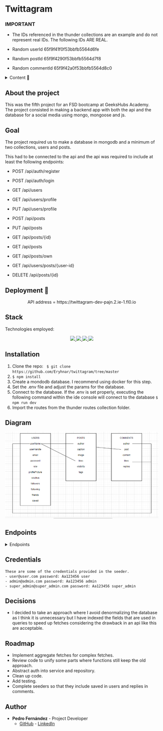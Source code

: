 # Twittagram

### IMPORTANT

- The IDs referenced in the thunder collections are an example and do not represent real IDs. The following IDs ARE REAL.

- Random userId 65f9f41f0f53bbfb5564d6fe 
- Random postId 65f9f4290f53bbfb5564d7f8
- Random commentId 65f9f42a0f53bbfb5564d8c0

<details>
  <summary>Content 📝</summary>
  <ol>
    <li><a href="#about-the-project">About the project</a></li>
    <li><a href="#goal">Goal</a></li>
    <li><a href="#deployment-🚀">Deployment</a></li>
    <li><a href="#stack">Stack</a></li>
    <li><a href="#local-installation">Installation</a></li>
    <li><a href="#diagram">Diagram</a></li>
    <li><a href="#endpoints">Endpoints</a></li>
    <li><a href="#decisions">Decisions</a></li>
    <li><a href="#roadmap">Roadmap</a></li>
    <li><a href="#author">Authort</a></li>
  </ol>
</details>

## About the project
This was the fifth project for an FSD bootcamp at GeeksHubs Academy. The project consisted in making a backend app with both the api and the database for a social media using mongo, mongoose and js.    

## Goal
The project required us to make a database in mongodb and a minimum of two collections, users and posts. 

This had to be connected to the api and the api was required to include at least the following endpoints: 

- POST /api/auth/register 
- POST /api/auth/login

- GET /api/users
- GET /api/users/profile
- PUT /api/users/profile

- POST /api/posts
- PUT /api/posts
- GET /api/posts/{id}
- GET /api/posts
- GET /api/posts/own
- GET /api/users/posts/{user-id}
- DELETE /api/posts/{id}

## Deployment 🚀
<div align="center">
    API address = https://twittagram-dev-pajn.2.ie-1.fl0.io
</div>

## Stack
Technologies employed:
<div align="center">
<a href="https://www.mongodb.com/">
    <img src= "https://img.shields.io/badge/MongoDB-4EA94B?style=for-the-badge&logo=mongodb&logoColor=white"/>
</a>
<a href="https://www.expressjs.com/">
    <img src= "https://img.shields.io/badge/express.js-%23404d59.svg?style=for-the-badge&logo=express&logoColor=%2361DAFB"/>
</a>
<a href="https://nodejs.org/es/">
    <img src= "https://img.shields.io/badge/node.js-026E00?style=for-the-badge&logo=node.js&logoColor=white"/>
</a>
<a href="https://developer.mozilla.org/es/docs/Web/JavaScript">
    <img src= "https://img.shields.io/badge/JavaScript-F7DF1E?style=for-the-badge&logo=javascript&logoColor=black"/>
</a>
 </div>


## Installation
1. Clone the repo: ` $ git clone https://github.com/Eryhnar/twittagram/tree/master`
2. ` $ npm install `
3. Create a mondodb database. I recommend using docker for this step.
4. Set the .env file and adjust the params for the database.
5. Connect to the database. If the .env is set properly, executing the following command within the ide console will connect to the database ``` $ npm run dev ```
6. Import the routes from the thunder routes collection folder.

## Diagram
!['imagen-db'](./img/dbDiagram.PNG)

## Endpoints
<details>
<summary>Endpoints</summary>
    
    
### Register

**Endpoint:** `/api/auth/register`

**Method:** `POST`

**Description:** This endpoint allows a user to register.

**Headers:**

- none

**Request Body:**

- `userName`: Any combination of numbers and letters between 3-20 chars. Can include . _ - in any position past the first one. It will remove spaces and will turn to lowercase but accepts both in entry.
- `email`: something@something.domain
- `password`: minimum one capital letter, one lowercase and a number. Length 8-14. Accepts . - _

**Responses:**

- `201 OK`
- `400 Bad Request`
- `500 Internal Server Error`

**Example Request:**

```json
{
    "userName": "michael", 
    "email": "michael@michael.com", 
    "password": "princess"
}
```
**Example Response:** 
```json
{
    "success": true,
    "message": "User registered successfully"
}
```
### Log in

**Endpoint:** `/api/auth/login`

**Method:** `POST`

**Description:** This endpoint allows a user to log in.

**Headers:**

- none

**Request Body:**

- `email`: something@something.domain
- `password`: minimum one capital letter, one lowercase and a number. Length 8-14. Accepts . - _

**Responses:**

- `200 OK`
- `400 Bad Request`
- `404 Not Found`
- `500 Internal Server Error`

**Example Request:**

```json
{
    "email": "michael@michael.com", 
    "password": "princess"
}
```
**Example Response:** 
```json
{
    "success": true,
    "message": "User  successfully"
}
```
### Get Users

**Endpoint:** `/api/users/`

**Method:** `GET`

**Description:** This endpoint a super admin to recover all users.

**Headers:**

- token

**Request Body:**

- none

**Responses:**

- `200 OK`
- `400 Bad Request`
- `500 Internal Server Error`

**Optional Queries:**

- page
- userName
- userHandle
- email
- role
- isActive

**Example Response:** 
```json
{
    "success": true,
    "message": "Users retrieved successfully "
}
```

### Get User Profile

**Endpoint:** `/api/users/profile`

**Method:** `GET`

**Description:** This endpoint allows a user to retrieve their profile information.

**Headers:**

- `Authorization`: Bearer token for authenticating the user. This should be included in all requests to this endpoint.

**Example Headers:**

```json
{
    "Authorization": "Bearer your_token_here"
}
```

**Responses:**

- `200 OK: The profile information was successfully retrieved. Returns the user's profile data.`
- `401 Unauthorized: The user is not authenticated. Returns an error message.`
- `500 Internal Server Error: An error occurred on the server while trying to retrieve the profile information. Returns an error message.`

**Example Response:**
``` js
{
    "success": true,
    "message": "User profile retrieved successfully",
    "data": user
}
```

### Update User Profile

**Endpoint:** `/api/users/profile`

**Method:** `PUT`

**Description:** This endpoint allows users to update their profile information.

**Headers:**

- `Authorization`: Bearer token for user authentication. This token must be included in the headers of the request.

**Example Headers:**

```json
{
    "Authorization": "Bearer your_token_here"
}
```

**Request Body:**

- `userName` (string, optional): New username.
- `email` (string, optional): New email address.
- `bio` (string, optional): New biography.
- `profilePicture` (string, optional): URL of the new profile picture.

**Example Request Body:**
```json
{
    "userName": "new_username",
    "email": "new_email@example.com",
    "bio": "New biography",
    "profilePicture": "https://example.com/new_profile_picture.jpg"
}
```
**Responses:**

- `200 OK:` The profile was successfully updated. Returns the updated user profile data.
- `400 Bad Request:` The request body is invalid or missing required fields. Returns an error message detailing the issue.
- `401 Unauthorized:` The user is not authenticated. Returns an error message.
- `500 Internal Server Error:` An error occurred on the server while trying to update the profile. Returns an error message.

### Update User Password

**Endpoint:** `/api/users/profile/password`

**Method:** `PUT`

**Description:** This endpoint allows a user to update their password.

**Headers:**

- `Authorization`: Bearer token for authenticating the user. This should be included in all requests to this endpoint.

**Example Headers:**

```json
{
    "Authorization": "Bearer your_token_here"
}
```
**Request Body:**

- `oldPassword:` The user's current password.
- `newPassword:` The user's new password.
- `newPasswordRepeat:` Confirmation of the user's new password.

**Responses:**

- `200 OK:` The password was successfully updated. Returns a success message.
- `400 Bad Request:` The new passwords do not match, the old password is incorrect, or the password does not meet the required criteria. Returns an error message.
- `401 Unauthorized:` The user is not authenticated or the old password is incorrect. Returns an error message.
- `500 Internal Server Error:` An error occurred on the server while trying to update the password. Returns an error message.

**Example Request:**

```json
{
    "oldPassword": "oldPassword123",
    "newPassword": "newPassword123",
    "newPasswordRepeat": "newPassword123"
}
```
**Example Response:**
```json
{
    "success": true,
    "message": "User password updated successfully"
}
```

### Update User by ID

**Endpoint:** `/api/users/:id`

**Method:** `PUT`

**Description:** This endpoint allows an admin to update a user's information by their ID.

**Headers:**

- `Authorization`: Bearer token for authenticating the admin. This should be included in all requests to this endpoint.

**Example Headers:**

```json
{
    "Authorization": "Bearer your_token_here"
}
```

**URL Parameters:**

- `id:` The ID of the user to update.
**Request Body:**

- `userName:` The new username for the user (optional).
- `email:` The new email for the user (optional).
- `role:` The new role for the user (optional). Must be one of user, admin, or superadmin.
- `isActive:` The new active status for the user (optional). Must be a boolean.
- `bio:` The new bio for the user (optional).
- `profilePicture:` The new profile picture URL for the user (optional).
**Responses:**

- `200 OK:` The user was successfully updated. Returns the updated user data.
- `400 Bad Request:` The provided username, email, role, active status, bio, or profile picture URL is invalid, or the user ID is invalid. Returns an error message.
- `401 Unauthorized:` The admin is not authenticated. Returns an error message.
- `404 Not Found:` The user with the provided ID was not found. Returns an error message.
- `500 Internal Server Error:` An error occurred on the server while trying to update the user. Returns an error message.

**Example Request:**
all fields are optional for updates.
```json
{
    "userName": "new_username",
    "email": "new_email@example.com",
    "role": "user",
    "isActive": true,
    "bio": "This is my new bio",
    "profilePicture": "https://example.com/new_profile_picture.jpg"
}
```
***Example Response:**
```js
{
    "success": true,
    "message": "User updated successfully",
    "data": user
    
}
```

### Delete User by ID

**Endpoint:** `/api/users/:id`

**Method:** `DELETE`

**Description:** This endpoint allows an admin to delete a user by their ID.

**Headers:**

- `Authorization`: Bearer token for authenticating the admin. This should be included in all requests to this endpoint.

**Example Headers:**

```json
{
    "Authorization": "Bearer your_token_here"
}
```

**URL Parameters:**

- `id:` The ID of the user to delete.
**Responses:**

- `200 OK:` The user was successfully deleted. Returns a success message.
- `400 Bad Request:` The user ID is invalid. Returns an error message.
- `401 Unauthorized:` The admin is not authenticated. Returns an error message.
- `404 Not Found:` The user with the provided ID was not found. Returns an error message.
- `500 Internal Server Error:` An error occurred on the server while trying to delete the user. Returns an error message.
**Example Response:**
```json
{
    "success": true,
    "message": "User deleted successfully"
}
```

### Deactivate User Profile

**Endpoint:** `/api/users/profile/deactivate`

**Method:** `PUT`

**Description:** This endpoint allows a user to deactivate their profile.

**Headers:**

- `Authorization`: Bearer token for authenticating the user. This should be included in all requests to this endpoint.

**Example Headers:**

```json
{
    "Authorization": "Bearer your_token_here"
}
```

**Request Body:**

- `password:` The user's current password. This is required to confirm the deactivation.
**Responses:**

- `200 OK:` The profile was successfully deactivated. Returns a success message.
- `400 Bad Request:` The provided password is incorrect. Returns an error message.
- `401 Unauthorized:` The user is not authenticated. Returns an error message.
- `404 Not Found:` The user was not found. Returns an error message.
- `500 Internal Server Error:` An error occurred on the server while trying to deactivate the profile. Returns an error message.
**Example Request:**
```json
{
    "password": "currentPassword123"
}
```

### Get Posts by User ID

**Endpoint:** `/api/users/posts/:id`

**Method:** `GET`

**Description:** This endpoint allows a user to retrieve all posts made by a specific user, identified by their ID.

**Headers:**

- `Authorization`: Bearer token for authenticating the user. This should be included in all requests to this endpoint.

**Example Headers:**

```json
{
    "Authorization": "Bearer your_token_here"
}
```

**URL Parameters:**

- `id:` The ID of the user whose posts are to be retrieved.
**Query Parameters:**

- `page:` The page number to return (optional).

**Responses:**

- `200 OK:` The posts were successfully retrieved. Returns the posts data.
- `400 Bad Request:` The provided user ID, limit, skip, or page number is invalid. Returns an error message.
- `401 Unauthorized:` The user is not authenticated. Returns an error message.
- `500 Internal Server Error:` An error occurred on the server while trying to retrieve the posts. Returns an error message.

### Get Saved Posts by User

**Endpoint:** `/api/users/saved`

**Method:** `GET`

**Description:** This endpoint allows a user to retrieve all posts they have saved.

**Headers:**

- `Authorization`: Bearer token for authenticating the user. This should be included in all requests to this endpoint.

**Example Headers:**

```json
{
    "Authorization": "Bearer your_token_here"
}
```

**Query Parameters:**

- `page:` The page number to return (optional).

**Responses:**

- `200 OK:` The posts were successfully retrieved. Returns the posts data.
- `400 Bad Request:` The provided limit, skip, or page number is invalid. Returns an error message.
- `401 Unauthorized:` The user is not authenticated. Returns an error message.
- `500 Internal Server Error:` An error occurred on the server while trying to retrieve the posts. Returns an error message.

### Toggle Follow User

**Endpoint:** `/api/users/follow`

**Method:** `PUT`

**Description:** This endpoint allows a user to follow or unfollow another user.

**Headers:**

- `Authorization`: Bearer token for authenticating the user. This should be included in all requests to this endpoint.

**Example Headers:**

```json
{
    "Authorization": "Bearer your_token_here"
}
```

**Request Body:**

- `targetUserId:` The ID of the user to follow or unfollow.
**Responses:**

- `200 OK:` The follow/unfollow operation was successful. Returns the updated user data.
- `400 Bad Request:` The provided targetUserId is invalid. Returns an error message.
- `401 Unauthorized:` The user is not authenticated. Returns an error message.
- `404 Not Found:` The user with the provided targetUserId was not found. Returns an error message.
- `500 Internal Server Error:` An error occurred on the server while trying to follow/unfollow the user. Returns an error message.
**Example Request:**
```json
{
    "targetUserId": "123"
}
```

### Get Timeline Posts

**Endpoint:** `/api/posts/timeline`

**Method:** `GET`

**Description:** This endpoint allows a user to retrieve posts from users they are following, sorted by creation date in descending order.

**Headers:**

- `Authorization`: Bearer token for authenticating the user. This should be included in all requests to this endpoint.

**Example Headers:**

```json
{
    "Authorization": "Bearer your_token_here"
}
```

**Query Parameters:**

- `page:` The page number to return (optional).
**Responses:**

- `200 OK:` The posts were successfully retrieved. Returns the posts data.
- `400 Bad Request:` The provided limit, skip, or page number is invalid. Returns an error message.
- `401 Unauthorized:` The user is not authenticated. Returns an error message.
- `500 Internal Server Error:` An error occurred on the server while trying to retrieve the posts. Returns an error message.

### Get All Posts

**Endpoint:** `/api/posts/`

**Method:** `GET`

**Description:** This endpoint allows a user to retrieve all posts, sorted by creation date in descending order.

**Headers:**

- `Authorization`: Bearer token for authenticating the user. This should be included in all requests to this endpoint.

**Example Headers:**

```json
{
    "Authorization": "Bearer your_token_here"
}
```

**Query Parameters:**

- `page:` The page number to return (optional).
**Responses:**

- `200 OK:` The posts were successfully retrieved. Returns the posts data.
- `400 Bad Request:` The provided limit, skip, or page number is invalid. Returns an error message.
- `401 Unauthorized:` The user is not authenticated. Returns an error message.
- `500 Internal Server Error:` An error occurred on the server while trying to retrieve the posts. Returns an error message.

### Create a New Post

**Endpoint:** `/api/posts/`

**Method:** `POST`

**Description:** This endpoint allows a user to create a new post.

**Headers:**

- `Authorization`: Bearer token for authenticating the user. This should be included in all requests to this endpoint.

**Example Headers:**

```json
{
    "Authorization": "Bearer your_token_here"
}
```

**Request Body:**

- `image:` The URL of the image for the post. This is required.
- `caption:` The caption of the post (optional).
- `visibility:` The visibility of the post (optional).
- `tags:` An array of tags for the post (optional).
**Responses:**

- `201 Created:` The post was successfully created. Returns the created post data.
- `400 Bad Request:` The provided image URL, caption, visibility, or tags are invalid. Returns an error message.
- `401 Unauthorized:` The user is not authenticated. Returns an error message.
- `500 Internal Server Error:` An error occurred on the server while trying to create the post. Returns an error message.
**Example Request:**
```json
{
    "image": "https://example.com/image.jpg",
    "caption": "This is a caption",
    "visibility": "public",
    "tags": ["tag1", "tag2"]
}
```

### Update a Post

**Endpoint:** `/api/posts/`

**Method:** `PUT`

**Description:** This endpoint allows a user to update an existing post.

**Headers:**

- `Authorization`: Bearer token for authenticating the user. This should be included in all requests to this endpoint.

**Example Headers:**

```json
{
    "Authorization": "Bearer your_token_here"
}
```

**Request Body:**

- `postId:` The ID of the post to update. This is required.
- `caption:` The new caption of the post (optional).
- `visibility:` The new visibility of the post (optional).
- `tags:` An array of new tags for the post (optional).
**Responses:**

- `200 OK:` The post was successfully updated. Returns the updated post data.
- `400 Bad Request:` The provided postId, caption, visibility, or tags are invalid, or the post was not found. Returns an error message.
- `401 Unauthorized:` The user is not authenticated, or the user is not the author of the post. Returns an error message.
- `500 Internal Server Error:` An error occurred on the server while trying to update the post. Returns an error message.
**Example Request:**
```json
{
    "postId": "123",
    "caption": "This is a new caption",
    "visibility": "private",
    "tags": ["newTag1", "newTag2"]
}
```

### Get Own Posts

**Endpoint:** `/api/posts/own`

**Method:** `GET`

**Description:** This endpoint allows a user to retrieve their own posts, sorted by creation date in descending order.

**Headers:**

- `Authorization`: Bearer token for authenticating the user. This should be included in all requests to this endpoint.

**Example Headers:**

```json
{
    "Authorization": "Bearer your_token_here"
}
```

**Query Parameters:**

- `page:` The page number to return (optional).
**Responses:**

- `200 OK:` The posts were successfully retrieved. Returns the posts data.
- `400 Bad Request:` The provided limit, skip, or page number is invalid. Returns an error message.
- `401 Unauthorized:` The user is not authenticated. Returns an error message.
- `500 Internal Server Error:` An error occurred on the server while trying to retrieve the posts. Returns an error message.

### Get a Post by ID

**Endpoint:** `/api/posts/:id`

**Method:** `GET`

**Description:** This endpoint allows a user to retrieve a specific post by its ID, provided the post's visibility is set to "public".

**Headers:**

- `Authorization`: Bearer token for authenticating the user. This should be included in all requests to this endpoint.

**Example Headers:**

```json
{
    "Authorization": "Bearer your_token_here"
}
```

**Path Parameters:**

- `id:` The ID of the post to retrieve.
**Responses:**

- `200 OK:` The post was successfully retrieved. Returns the post data.
- `400 Bad Request:` The provided ID is invalid. Returns an error message.
- `401 Unauthorized:` The user is not authenticated. Returns an error message.
- `404 Not Found:` The post with the provided ID was not found, or the post's visibility is not set to "public". Returns an error message.
- `500 Internal Server Error:` An error occurred on the server while trying to retrieve the post. Returns an error message.

### Delete a Post by ID

**Endpoint:** `/api/posts/:id`

**Method:** `DELETE`

**Description:** This endpoint allows a user to delete a specific post by its ID, provided they are the author of the post.

**Headers:**

- `Authorization`: Bearer token for authenticating the user. This should be included in all requests to this endpoint.

**Example Headers:**

```json
{
    "Authorization": "Bearer your_token_here"
}
```

**Path Parameters:**

- `id:` The ID of the post to delete.
**Responses:**

- `200 OK:` The post was successfully deleted. Returns a success message.
- `400 Bad Request:` The provided ID is invalid. Returns an error message.
- `401 Unauthorized:` The user is not authenticated, or the user is not the author of the post. Returns an error message.
- `404 Not Found:` The post with the provided ID was not found. Returns an error message.
- `500 Internal Server Error:` An error occurred on the server while trying to delete the post. Returns an error message.

### Like or Unlike a Post

**Endpoint:** `/api/posts/like`

**Method:** `PUT`

**Description:** This endpoint allows a user to like or unlike a specific post.

**Headers:**

- `Authorization`: Bearer token for authenticating the user. This should be included in all requests to this endpoint.

**Example Headers:**

```json
{
    "Authorization": "Bearer your_token_here"
}
```

**Request Body:**

- `postId:` The ID of the post to like or unlike. This is required.
**Responses:**

- `200 OK:` The post was successfully liked or unliked. Returns the updated post data.
- `400 Bad Request:` The provided postId is invalid, or the post was not found. Returns an error message.
- `401 Unauthorized:` The user is not authenticated. Returns an error message.
- `500 Internal Server Error:` An error occurred on the server while trying to like or unlike the post. Returns an error message.
**Example Request:**
```json
{
    "postId": "123"
}
```

### Save or Unsave a Post

**Endpoint:** `/api/posts/save`

**Method:** `PUT`

**Description:** This endpoint allows a user to save or unsave a post.

**Headers:**

- `Authorization`: Bearer token for authenticating the user. This should be included in all requests to this endpoint.

**Example Headers:**

```json
{
    "Authorization": "Bearer your_token_here"
}
```

**Request Body:**

- `postId:` The ID of the post to save or unsave. This is required.
**Responses:**

- `200 OK:` The post was successfully saved or unsaved. Returns the updated user profile data.
- `400 Bad Request:` The provided postId is invalid, or the post was not found. Returns an error message.
- `401 Unauthorized:` The user is not authenticated. Returns an error message.
- `500 Internal Server Error:` An error occurred on the server while trying to save or unsave the post. Returns an error message.
**Example Request:**
```json
{
    "postId": "123"
}
```

### Post a Comment

**Endpoint:** `/api/comments/`

**Method:** `POST`

**Description:** This endpoint allows a user to post a comment on a specific post.

**Headers:**

- `Authorization`: Bearer token for authenticating the user. This should be included in all requests to this endpoint.

**Example Headers:**

```json
{
    "Authorization": "Bearer your_token_here"
}
```

**Request Body:**

- `postId:` The ID of the post to comment on. This is required.
- `content:` The content of the comment. This is required.
**Responses:**

- `200 OK:` The comment was successfully posted. Returns the comment data.
- `400 Bad Request:` The provided postId or content is invalid, or the post was not found. Returns an error message.
- `401 Unauthorized:` The user is not authenticated. Returns an error message.
- `500 Internal Server Error:` An error occurred on the server while trying to post the comment. Returns an error message.
**Example Request:**
```json
{
    "postId": "123", //this must be a mongoose id object, not like this
    "content": "This is a comment"
}
```

### Post a Reply to a Comment

**Endpoint:** `/api/comments/reply`

**Method:** `POST`

**Description:** This endpoint allows a user to post a reply to a comment on a post.

**Headers:**

- `Authorization`: Bearer token for authenticating the user. This should be included in all requests to this endpoint.

**Example Headers:**

```json
{
    "Authorization": "Bearer your_token_here"
}
```

**Request Body:**

- `postId:` The ID of the post the comment belongs to. This is required.
- `commentId:` The ID of the comment to reply to. This is required.
- `content:` The content of the reply. This is required.
**Responses:**

- `200 OK:` The reply was successfully posted. Returns the updated comment data.
- `400 Bad Request:` The provided postId, commentId, or content is invalid, or the post or comment was not found. Returns an error message.
- `401 Unauthorized:` The user is not authenticated. Returns an error message.
- `404 Not Found:` Comment was not found. 
- `500 Internal Server Error:` An error occurred on the server while trying to post the reply. Returns an error message.
**Example Request:**
```json
{
    "postId": "123",
    "commentId": "456",
    "content": "This is a reply"
}
```

### Delete a Comment

**Endpoint:** `/api/comment/delete`

**Method:** `PUT`

**Description:** This endpoint allows a user to delete a comment on a post. Instead of completely removing the comment, it updates the content to "This comment has been deleted".

**Headers:**

- `Authorization`: Bearer token for authenticating the user. This should be included in all requests to this endpoint.

**Example Headers:**

```json
{
    "Authorization": "Bearer your_token_here"
}
```

**Request Body:**

postId: The ID of the post the comment belongs to. This is required.
commentId: The ID of the comment to delete. This is required.
**Responses:**

- `200 OK:` The comment was successfully deleted. Returns the updated comment data.
- `400 Bad Request:` The provided postId or commentId is invalid, or the post or comment was not found. Returns an error message.
- `401 Unauthorized:` The user is not authenticated, or the user is not the author of the comment. Returns an error message.
- `404 Not Found:` Comment was not found.
- `500 Internal Server Error:` An error occurred on the server while trying to delete the comment. Returns an error message.
**Example Request:**
```json
{
    "postId": "123", // This must be a mongoose object id
    "commentId": "456" // This must be a mongoose object id
}
```

### Like or Unlike a Comment

**Endpoint:** `/api/comments/like`

**Method:** `PUT`

**Description:** This endpoint allows a user to like or unlike a comment.

**Headers:**

- `Authorization`: Bearer token for authenticating the user. This should be included in all requests to this endpoint.

**Example Headers:**

```json
{
    "Authorization": "Bearer your_token_here"
}
```

**Request Body:**

- `commentId:` The ID of the comment to like or unlike. This is required.
- `postId:` The ID of the post the comment belongs to. This is required.
**Responses:**

- `200 OK:` The comment was successfully liked or unliked. Returns the updated comment data.
- `400 Bad Request:` The provided commentId or postId is invalid, or the comment was not found. Returns an error message.
- `401 Unauthorized:` The user is not authenticated. Returns an error message.
- `404 Not Found:` The comment with the provided commentId was not found. Returns an error message.
- `500 Internal Server Error:` An error occurred on the server while trying to like or unlike the comment. Returns an error message.
**Example Request:**
```json
{
    "postId": "123", // This must be a mongoose object id
    "commentId": "456" // This must be a mongoose object id
}
```

### Update a Comment

**Endpoint:** `/api/comments`

**Method:** `PUT`

**Description:** This endpoint allows a user to update the content of a comment they authored.

**Headers:**

- `Authorization`: Bearer token for authenticating the user. This should be included in all requests to this endpoint.

**Example Headers:**

```json
{
    "Authorization": "Bearer your_token_here"
}
```

**Request Body:**

- `commentId:` The ID of the comment to update. This is required.
- `postId:` The ID of the post the comment belongs to. This is required.
- `content:` The new content of the comment. This is required.
**Responses:**

- `200 OK:` The comment was successfully updated. Returns the updated comment data.
- `400 Bad Request:` The provided commentId, postId, or content is invalid, or the comment was not found. Returns an error message.
- `401 Unauthorized:` The user is not authenticated, or the user is not the author of the comment. Returns an error message.
- `404 Not Found:` The comment with the provided commentId was not found. Returns an error message.
- `500 Internal Server Error:` An error occurred on the server while trying to update the comment. Returns an error message.
**Example Request:**
```json
{
    "postId": "123", // This must be a mongoose object id
    "commentId": "456", // This must be a mongoose object id
    "content": "This is the updated content"
}
```

</details>

## Credentials
    These are some of the credentials provided in the seeder.
    - user@user.com password: Aa123456 user
    - admin@admin.com password: Aa123456 admin
    - super_admin@super_admin.com password: Aa123456 super_admin

## Decisions

- I decided to take an approach where I avoid denormalizing the database as I think it is unnecessary but I have indexed the fields that are used in queries to speed up fetches considering the drawback in an api like this are acceptable.

## Roadmap
- Implement aggregate fetches for complex fetches.
- Review code to unify some parts where functions still keep the old approach.
- Abstract auth into service and repository.
- Clean up code.
- Add testing.
- Complete seeders so that they include saved in users and replies in comments.

## Author 

- **Pedro Fernández** - Project Developer
  - [GitHub](https://github.com/Eryhnar) - [LinkedIn](https://www.linkedin.com/in/pedro-fernandez-bel-68a2b9155/)